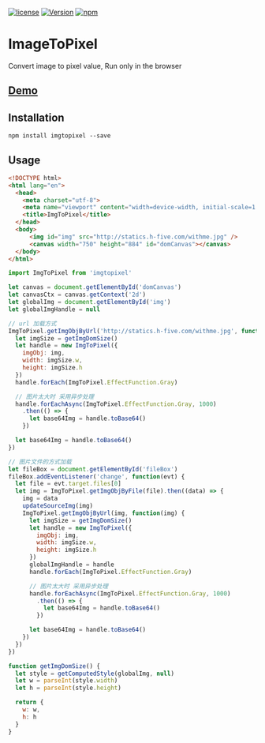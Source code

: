 [![license](https://img.shields.io/github/license/mashape/apistatus.svg)]()
[![Version](https://img.shields.io/npm/v/imgtopixel.svg)](https://www.npmjs.com/package/imgtopixel)
[![npm](https://img.shields.io/npm/dt/imgtopixel.svg)](https://www.npmjs.com/package/imgtopixel)

# ImageToPixel

Convert image to pixel value, Run only in the browser

## [Demo](https://hlerenow.github.io/imgToPixel/example/)

## Installation

```
npm install imgtopixel --save
```

## Usage

```html
<!DOCTYPE html>
<html lang="en">
  <head>
    <meta charset="utf-8">
    <meta name="viewport" content="width=device-width, initial-scale=1.0">
    <title>ImgToPixel</title>
  </head>
  <body>
      <img id="img" src="http://statics.h-five.com/withme.jpg" />
      <canvas width="750" height="884" id="domCanvas"></canvas>
  </body>
</html>
```

```javascript
import ImgToPixel from 'imgtopixel'

let canvas = document.getElementById('domCanvas')
let canvasCtx = canvas.getContext('2d')
let globalImg = document.getElementById('img')
let globalImgHandle = null

// url 加载方式
ImgToPixel.getImgObjByUrl('http://statics.h-five.com/withme.jpg', function(img) {
  let imgSize = getImgDomSize()
  let handle = new ImgToPixel({
    imgObj: img,
    width: imgSize.w,
    height: imgSize.h
  })
  handle.forEach(ImgToPixel.EffectFunction.Gray)

  // 图片太大时 采用异步处理
  handle.forEachAsync(ImgToPixel.EffectFunction.Gray, 1000)
    .then(() => {
      let base64Img = handle.toBase64()
    })

  let base64Img = handle.toBase64()
})

// 图片文件的方式加载
let fileBox = document.getElementById('fileBox')
fileBox.addEventListener('change', function(evt) {
  let file = evt.target.files[0]
  let img = ImgToPixel.getImgObjByFile(file).then((data) => {
    img = data
    updateSourceImg(img)
    ImgToPixel.getImgObjByUrl(img, function(img) {
      let imgSize = getImgDomSize()
      let handle = new ImgToPixel({
        imgObj: img,
        width: imgSize.w,
        height: imgSize.h
      })
      globalImgHandle = handle
      handle.forEach(ImgToPixel.EffectFunction.Gray)

      // 图片太大时 采用异步处理
      handle.forEachAsync(ImgToPixel.EffectFunction.Gray, 1000)
        .then(() => {
          let base64Img = handle.toBase64()
        })

      let base64Img = handle.toBase64()
    })
  })
})

function getImgDomSize() {
  let style = getComputedStyle(globalImg, null)
  let w = parseInt(style.width)
  let h = parseInt(style.height)

  return {
    w: w,
    h: h
  }
}

```
